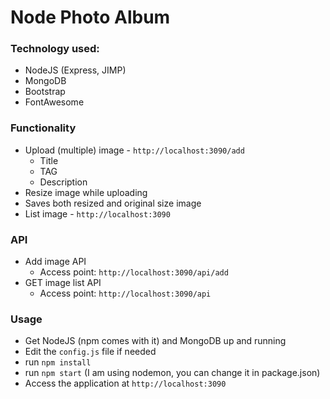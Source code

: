 # Node Photo Album

### Technology used:
- NodeJS (Express, JIMP)
- MongoDB
- Bootstrap
- FontAwesome

### Functionality
- Upload (multiple) image - `http://localhost:3090/add`
    - Title
    - TAG
    - Description
- Resize image while uploading
- Saves both resized and original size image
- List image - `http://localhost:3090`


### API
- Add image API
    - Access point: `http://localhost:3090/api/add`
- GET image list API
    - Access point: `http://localhost:3090/api`

### Usage
- Get NodeJS (npm comes with it) and MongoDB up and running
- Edit the `config.js` file if needed
- run `npm install`
- run `npm start` (I am using nodemon, you can change it in package.json)
- Access the application at `http://localhost:3090`